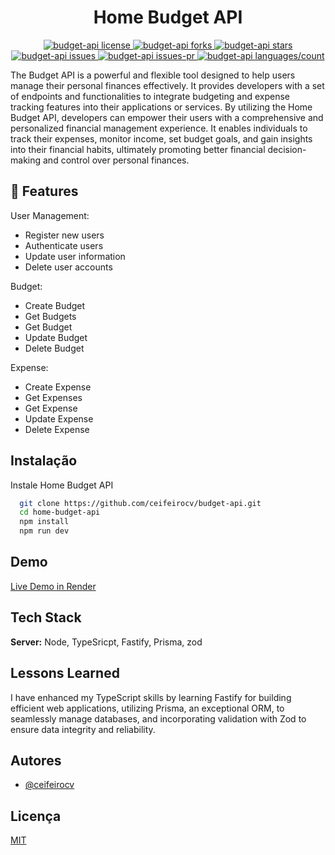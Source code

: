 <h1 align="center">Home Budget API</h1>
<p align="center">
  <a href="https://github.com/ceifeirocv/budget-api/blob/master/LICENSE" target="_blank">
    <img src="https://img.shields.io/github/license/ceifeirocv/budget-api?style=flat-square" alt="budget-api license" />
  </a>
  <a href="https://github.com/ceifeirocv/budget-api/fork" target="_blank">
    <img src="https://img.shields.io/github/forks/ceifeirocv/budget-api?style=flat-square" alt="budget-api forks" />
  </a>
  <a href="https://github.com/ceifeirocv/budget-api/stargazers" target="_blank">
    <img src="https://img.shields.io/github/stars/ceifeirocv/budget-api?style=flat-square" alt="budget-api stars" />
  </a>
  <a href="https://github.com/ceifeirocv/budget-api/issues" target="_blank">
    <img src="https://img.shields.io/github/issues/ceifeirocv/budget-api?style=flat-square" alt="budget-api issues" />
  </a>
  <a href="https://github.com/ceifeirocv/budget-api/pulls" target="_blank">
    <img src="https://img.shields.io/github/issues-pr/ceifeirocv/budget-api?style=flat-square" alt="budget-api issues-pr" />
  </a>
  <a href="https://github.com/ceifeirocv/budget-api/" target="_blank">
    <img src="https://img.shields.io/github/languages/count/ceifeirocv/budget-api?style=flat-square" alt="budget-api languages/count" />
  </a>
</p>

The Budget API is a powerful and flexible tool designed to help users manage their personal finances effectively. It provides developers with a set of endpoints and functionalities to integrate budgeting and expense tracking features into their applications or services.
By utilizing the Home Budget API, developers can empower their users with a comprehensive and personalized financial management experience. It enables individuals to track their expenses, monitor income, set budget goals, and gain insights into their financial habits, ultimately promoting better financial decision-making and control over personal finances.

## 🧐 Features
User Management:
- Register new users
- Authenticate users
- Update user information
- Delete user accounts

Budget:
- Create Budget
- Get Budgets
- Get Budget
- Update Budget
- Delete Budget

Expense:
- Create Expense
- Get Expenses
- Get Expense
- Update Expense
- Delete Expense

## Instalação

Instale Home Budget API

```bash
  git clone https://github.com/ceifeirocv/budget-api.git
  cd home-budget-api
  npm install
  npm run dev
```

## Demo

[Live Demo in Render](https://budget-api-nn6x.onrender.com)

## Tech Stack

**Server:** Node, TypeSricpt, Fastify, Prisma, zod

## Lessons Learned

I have enhanced my TypeScript skills by learning Fastify for building efficient web applications, utilizing Prisma, an exceptional ORM, to seamlessly manage databases, and incorporating validation with Zod to ensure data integrity and reliability.

## Autores

- [@ceifeirocv](https://www.github.com/ceifeirocv)


## Licença

[MIT](https://choosealicense.com/licenses/mit/)




